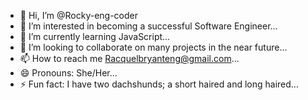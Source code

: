 - 👋 Hi, I’m @Rocky-eng-coder
- 👀 I’m interested in becoming a successful Software Engineer...
- 🌱 I’m currently learning JavaScript...
- 💞️ I’m looking to collaborate on many projects in the near future...
- 📫 How to reach me Racquelbryanteng@gmail.com...
- 😄 Pronouns: She/Her...
- ⚡ Fun fact: I have two dachshunds; a short haired and long haired...

<!---
Rocky-eng-coder/Rocky-eng-coder is a ✨ special ✨ repository because its `README.md` (this file) appears on your GitHub profile.
You can click the Preview link to take a look at your changes.
--->
